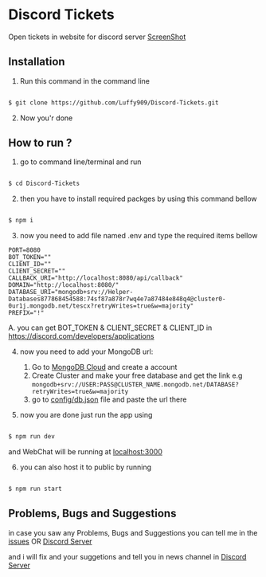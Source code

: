 
  

# Discord Tickets

  

Open tickets in website for discord server
  [ScreenShot](https://luffydev.xyz/)

## Installation

1. Run this command in the command line

  

```bash

$ git clone https://github.com/Luffy909/Discord-Tickets.git

```

2. Now you'r done

  

## How to run ?

  

1. go to command line/terminal and run

  

  

```bash

$ cd Discord-Tickets

```

  

  

2. then you have to install required packges by using this command bellow
  

```bash

$ npm i

```

  
3. now you need to add file named .env and type the required items bellow
```buh
PORT=8080
BOT_TOKEN=""
CLIENT_ID=""
CLIENT_SECRET=""
CALLBACK_URI="http://localhost:8080/api/callback"
DOMAIN="http://localhost:8080/"
DATABASE_URI="mongodb+srv://Helper-Databases877868454588:74sf87a878r7wq4e7a87484e848q4@cluster0-0ur1j.mongodb.net/tescx?retryWrites=true&w=majority"
PREFIX="!"
```
A. you can get BOT_TOKEN & CLIENT_SECRET & CLIENT_ID in https://discord.com/developers/applications



4. now you need to add your MongoDB url:
	 1. Go to [MongoDB Cloud](https://cloud.mongodb.com/) and create a account
	 2. Create Cluster and make your free database and get the link e.g `mongodb+srv://USER:PASS@CLUSTER_NAME.mongodb.net/DATABASE?retryWrites=true&w=majority`
	 3. go to [config/db.json](/config/db.json) file and paste the url there
  

5. now you are done just run the app using

  

```bash

$ npm run dev

```

  

and WebChat will be running at [localhost:3000](http://localhost:8080)

  

  

6. you can also host it to public by running

  

```bash

$ npm run start

```

  
## Problems, Bugs and Suggestions

in case you saw any Problems, Bugs and Suggestions you can tell me in the [issues](https://github.com/Luffy909/Discord-Tickets) OR [Discord Server](https://discord.gg/HFZRWUC)

and i will fix and your suggetions and tell you in news channel in [Discord Server](https://discord.gg/HFZRWUC)
